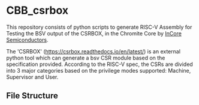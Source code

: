 # CBB_csrbox
This repository consists of  python scripts to generate RISC-V Assembly for Testing the BSV output of the CSRBOX, in the Chromite Core by [InCore Semiconductors](https://incoresemi.com/).

The 'CSRBOX' (https://csrbox.readthedocs.io/en/latest/) is an external python tool which can generate a bsv CSR module based on the specification provided. According to the RISC-V spec, the CSRs are divided into 3 major categories based on the privilege modes supported: Machine, Supervisor and User.

## File Structure
